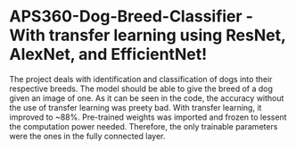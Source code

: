 # APS360-Dog-Breed-Classifier - With transfer learning using ResNet, AlexNet, and EfficientNet!
The project deals with identification and classification of dogs into their respective breeds. The model should be able to give the breed of a dog given an image of one. 
As it can be seen in the code, the accuracy without the use of transfer learning was preety bad. With transfer learning, it improved to ~88%.
Pre-trained weights was imported and frozen to lessent the computation power needed. Therefore, the only trainable parameters were the ones in the fully connected layer.
